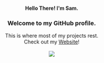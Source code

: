 <div align="center">
  <h4>Hello There! I'm Sam.</h4>
	<h3>Welcome to my GitHub profile.</h3>
	This is where most of my projects rest.<br>
  	Check out my <a href="https://samliu.dev">Website</a>!
  <br>
  <br>
  <a href="https://samliu.dev/#about">
	  <picture>
  		<source
    			srcset="https://github-readme-stats.vercel.app/api?username=SamDev-7&count_private=true&show_icons=true&hide=issues&line_height=32&custom_title=Some%20GitHub%20Stats&include_all_commits=true&theme=transparent&border_color=6e7681&text_color=e6edf3&icon_color=4493f8&title_color=4493f8"
    			media="(prefers-color-scheme: dark)"
  		/>
  		<source
   			 srcset="https://github-readme-stats.vercel.app/api?username=SamDev-7&count_private=true&show_icons=true&hide=issues&line_height=32&custom_title=Some%20GitHub%20Stats&include_all_commits=true&theme=transparent&title_color=0969da&icon_color=0969da&text_color=1f2328"
 			   media="(prefers-color-scheme: light), (prefers-color-scheme: no-preference)"
  		/>
		<img src="[https://github-readme-stats.vercel.app/api?username=SamDev-7&count_private=true&show_icons=true&hide=issues&line_height=32&custom_title=Some%20GitHub%20Stats&include_all_commits=true](https://github-readme-stats.vercel.app/api?username=SamDev-7&count_private=true&show_icons=true&hide=issues&line_height=32&custom_title=Some%20GitHub%20Stats&include_all_commits=true&theme=transparent&title_color=0969da&icon_color=0969da&text_color=1f2328)" />
	</picture>
  </a>
</div>
